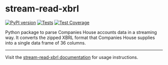 <!-- --8<-- [start:intro] -->
# stream-read-xbrl

[![PyPI version](https://badge.fury.io/py/stream-read-xbrl.svg)](https://pypi.org/project/stream-read-xbrl/) [![Tests](https://github.com/uktrade/stream-read-xbrl/actions/workflows/tests.yml/badge.svg)](https://github.com/uktrade/stream-read-xbrl/actions/workflows/tests.yml) [![Test Coverage](https://api.codeclimate.com/v1/badges/02144f986cd3eecf4a0b/test_coverage)](https://codeclimate.com/github/uktrade/stream-read-xbrl/badges)


Python package to parse Companies House accounts data in a streaming way. It converts the zipped XBRL format that Companies House supplies into a single data frame of 36 columns.
<!-- --8<-- [end:intro] -->


<!-- --8<-- [start:features] -->
<!-- --8<-- [end:features] -->

---

Visit the [stream-read-xbrl documentation](https://stream-read-xbrl.docs.data.trade.gov.uk/) for usage instructions.